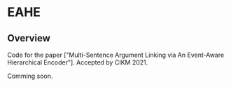 # EAHE
## Overview 
Code for the paper ["Multi-Sentence Argument Linking via An Event-Aware Hierarchical Encoder"]. Accepted by CIKM 2021.

Comming soon.

